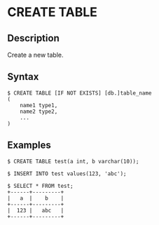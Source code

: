 # **CREATE TABLE**

## **Description**
Create a new table.

## **Syntax**

```
$ CREATE TABLE [IF NOT EXISTS] [db.]table_name
(
    name1 type1,
    name2 type2,
    ...
)
```

## **Examples**
```
$ CREATE TABLE test(a int, b varchar(10));

$ INSERT INTO test values(123, 'abc');

$ SELECT * FROM test;
+------+---------+
|   a  |    b    |
+------+---------+
|  123 |   abc   |
+------+---------+
```
